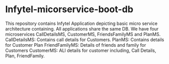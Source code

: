 # Infytel-micorservice-boot-db
This repository contains Infytel Application depicting basic micro service architecture containing. All applications share the same DB. We have four microservices CallDetailsMS, CustomerMS, FriendsFamilyMS and PlanMS.  CallDetailsMS: Contains call details for Customers.  PlanMS: Contains details for Customer Plan  FriendFamilyMS: Details of friends and family for Customers  CustomerMS: ALl details for customer including, Call Details, Plan, FriendFamily.
